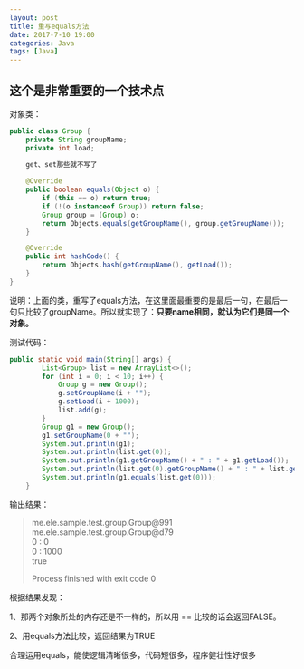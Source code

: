 ```yaml
---
layout: post
title: 重写equals方法
date: 2017-7-10 19:00
categories: Java
tags: [Java]
---
```


## 这个是非常重要的一个技术点

对象类：

```java
public class Group {
    private String groupName;
    private int load;

    get、set那些就不写了
      
    @Override
    public boolean equals(Object o) {
        if (this == o) return true;
        if (!(o instanceof Group)) return false;
        Group group = (Group) o;
        return Objects.equals(getGroupName(), group.getGroupName());
    }

    @Override
    public int hashCode() {
        return Objects.hash(getGroupName(), getLoad());
    }
}
```

说明：上面的类，重写了equals方法，在这里面最重要的是最后一句，在最后一句只比较了groupName。所以就实现了：**只要name相同，就认为它们是同一个对象。**

测试代码：

```java
public static void main(String[] args) {
        List<Group> list = new ArrayList<>();
        for (int i = 0; i < 10; i++) {
            Group g = new Group();
            g.setGroupName(i + "");
            g.setLoad(i + 1000);
            list.add(g);
        }
        Group g1 = new Group();
        g1.setGroupName(0 + "");
        System.out.println(g1);
        System.out.println(list.get(0));
        System.out.println(g1.getGroupName() + " : " + g1.getLoad());
        System.out.println(list.get(0).getGroupName() + " : " + list.get(0).getLoad());
        System.out.println(g1.equals(list.get(0)));
    }
```

输出结果：

> me.ele.sample.test.group.Group@991  
> me.ele.sample.test.group.Group@d79  
> 0 : 0  
> 0 : 1000  
> true    
>
> Process finished with exit code 0  

根据结果发现： 

1、那两个对象所处的内存还是不一样的，所以用 == 比较的话会返回FALSE。

2、用equals方法比较，返回结果为TRUE

合理运用equals，能使逻辑清晰很多，代码短很多，程序健壮性好很多